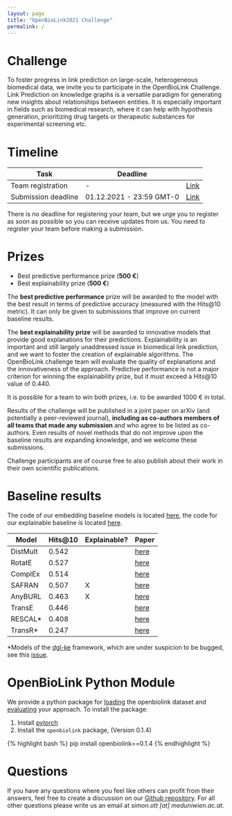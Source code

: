 ```yaml
---
layout: page
title: "OpenBioLink2021 Challenge"
permalink: /
---
```


# Challenge

To foster progress in link prediction on large-scale, heterogeneous biomedical data, we invite you to participate in the OpenBioLink Challenge. Link Prediction on knowledge graphs is a versatile paradigm for generating new insights about relationships between entities. It is especially important in fields such as biomedical research, where it can help with hypothesis generation, prioritizing drug targets or therapeutic substances for experimental screening etc.

# Timeline


| Task                      |     Deadline              |                                               |
|---------------------------|---------------------------|-----------------------------------------------|
| Team registration         |            -              |  [Link](https://forms.gle/nJZACsSN7RUQM7xM7)  |
| Submission deadline       | 01.12.2021 - 23:59 GMT-0  |  [Link](https://forms.gle/ucNpmMKVVUfgtGzj6)  |

There is no deadline for registering your team, but we urge you to register as soon as possible so you can receive updates from us. You need to register your team before making a submission.

# Prizes

+ Best predictive performance prize (**500 €**)
+ Best explainability prize (**500 €**)

The **best predictive performance** prize will be awarded to the model with the best result in terms of predictive accuracy (measured with the Hits@10 metric). It can only be given to submissions that improve on current baseline results.

The **best explainability prize** will be awarded to innovative models that provide good explanations for their predictions. Explainability is an important and still largely unaddressed issue in biomedical link prediction, and we want to foster the creation of explainable algorithms. The OpenBioLink challenge team will evaluate the quality of explanations and the innovativeness of the approach. Predictive performance is not a major criterion for winning the explainability prize, but it must exceed a Hits@10 value of 0.440.

It is possible for a team to win both prizes, i.e. to be awarded 1000 € in total.

Results of the challenge will be published in a joint paper on arXiv (and potentially a peer-reviewed journal), **including as co-authors members of all teams that made any submission** and who agree to be listed as co-authors. Even results of novel methods that do not improve upon the baseline results are expanding knowledge, and we welcome these submissions. 

Challenge participants are of course free to also publish about their work in their own scientific publications.

# Baseline results

The code of our embedding baseline models is located [here](https://github.com/nomisto/openbiolink-2021-embedding-baseline), the code for our explainable baseline is located [here](https://github.com/nomisto/openbiolink-2021-symbolic-baseline).

| Model          | Hits@10 | Explainable? | Paper |
|----------------|---------|--------------|-------|
| DistMult       | 0.542   |              | [here](https://arxiv.org/pdf/1412.6575.pdf) |
| RotatE         | 0.527   |              | [here](https://proceedings.mlr.press/v48/trouillon16.pdf) |
| ComplEx        | 0.514   |              | [here](https://openreview.net/pdf?id=HkgEQnRqYQ) |
| SAFRAN         | 0.507   | X            | [here](https://openreview.net/pdf?id=jCt9S_3w_S9) |
| AnyBURL        | 0.463   | X            | [here](https://arxiv.org/pdf/2004.04412.pdf) |
| TransE         | 0.446   |              | [here](https://papers.nips.cc/paper/2013/file/1cecc7a77928ca8133fa24680a88d2f9-Paper.pdf) |
| RESCAL*        | 0.408   |              | [here](https://icml.cc/2011/papers/438_icmlpaper.pdf) |
| TransR*        | 0.247   |              | [here](https://iie-liuyong.github.io/files/PCS-le.pdf) |

*Models of the [dgl-ke](https://github.com/awslabs/dgl-ke) framework, which are under suspicion to be bugged, see this [issue](https://github.com/awslabs/dgl-ke/issues/225).

# OpenBioLink Python Module

We provide a python package for [loading](./dataset) the openbiolink dataset and [evaluating](./participation) your approach. To install the package:

1. Install [pytorch](https://pytorch.org/)
2. Install the `openbiolink` package, (Version 0.1.4)

{% highlight bash %}
pip install openbiolink==0.1.4
{% endhighlight %}

# Questions

If you have any questions where you feel like others can profit from their answers, feel free to create a discussion on our [Github repository](https://github.com/OpenBioLink/OpenBioLink/discussions/categories/obl2021). For all other questions please write us an email at *simon.ott [at] meduniwien.ac.at*.
